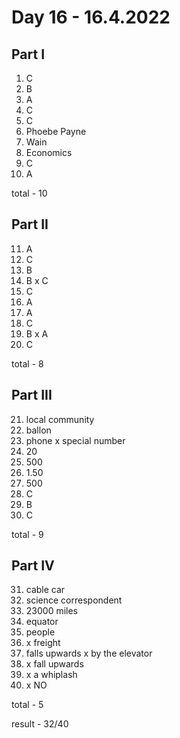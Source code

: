 # Day 16 - 16.4.2022

## Part I

1. C
2. B
3. A
4. C
5. C
6. Phoebe Payne
7. Wain
8. Economics
9. C
10. A

total - 10

## Part II

11. A
12. C
13. B
14. B x C
15. C
16. A
17. A
18. C
19. B x A
20. C

total - 8

## Part III

21. local community
22. ballon
23. phone x special number
24. 20
25. 500
26. 1.50
27. 500
28. C
29. B
30. C

total - 9

## Part IV

31. cable car
32. science correspondent
33. 23000 miles
34. equator
35. people
36. x freight
37. falls upwards x by the elevator
38. x fall upwards
39. x a whiplash
40. x NO

total - 5

result - 32/40